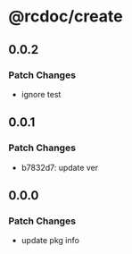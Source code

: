 # @rcdoc/create

## 0.0.2

### Patch Changes

- ignore test

## 0.0.1

### Patch Changes

- b7832d7: update ver

## 0.0.0

### Patch Changes

- update pkg info
